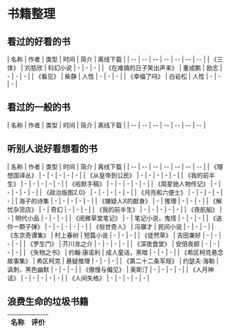 # 书籍整理

## 看过的好看的书
| 名称 | 作者 | 类型 | 时间 | 简介 | 离线下载 |
| -- | -- | -- | -- | -- | -- | -- |
| 《三体》 | 刘慈欣 | 科幻小说 | - | - | - |
| 《在难搞的日子笑出声来》 | 董成鹏 | 励志 | - | - | - |
| 《看见》 | 柴静 | 人性 | - | - | - |
| 《幸福了吗》 | 白岩松 | 人性 | - | - | - |

## 看过的一般的书
| 名称 | 作者 | 类型 | 时间 | 简介 | 离线下载 |
| -- | -- | -- | -- | -- | -- | -- |

## 听别人说好看想看的书
| 名称 | 作者 | 类型 | 时间 | 简介 | 离线下载 |
| -- | -- | -- | -- | -- | -- | -- |
| 《理想国译丛》 | - | - | - | - | - |
| 《从皇帝到公民》 | - | - | - | - | - |
| 《我的前半生》 | - | - | - | - | - |
| 《哈默手稿》 | - | - | - | - | - |
| 《周星驰人物传记》 | - | - | - | - | - |
| 《政治版图2.0》 | - | - | - | - | - |
| 《月亮和六便士》 | - | - | - | - | - |
| 海子的诗集 | - | - | - | - | - |
| 《嫌疑人X的献身》 | - | 推理 | - | - | - |
| 《解忧杂货店》 | - | 奇幻 | - | - | - |
| 《我的前半生》 | - | - | - | - | - |
| 《夜航船》 | - | 明代小品 | - | - | - |
| 《阅微草堂笔记》 | - | 笔记小说，鬼怪  | - | - | - |
| 《送你一颗子弹》 | - | - | - | - | - |
| 《俗世奇人》 | 冯骥才 | 民间小说 | - | - | - |
| 《东京奇谭集》 | 村上春树 | 短篇小说 | - | - | - |
| 《徒然草》 | 吉田兼好 | - | - | - | - |
| 《罗生门》 | 芥川龙之介 | - | - | - | - |
| 《深夜食堂》 | 安倍夜郎 | - | - | - | - |
| 《失物之书》 | 约翰·康诺利 | 成人童话，黑暗 | - | - | - |
| 《希区柯克悬念故事集》 | 希区柯克 | 悬疑推理 | - | - | - |
| 《第二十二条军规》 | 约瑟夫·海勒 | 讽刺，黑色幽默 | - | - | - |
| 《傲慢与偏见》 | 奥斯汀 | - | - | - | - |
| 《人月神话》 | - | - | - | - | - |
| 《人间失格》 | - | - | - | - | - |

## 浪费生命的垃圾书籍
| 名称 | 评价 |
| -- | -- |

